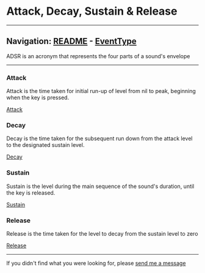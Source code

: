 # Attack, Decay, Sustain & Release


---
Navigation: [README](README.md) - [EventType](EventType.md)
---



ADSR is an acronym that represents the four parts of a sound's envelope



---


### Attack

Attack is the time taken for initial run-up of level from nil to peak, beginning when the key is pressed.



[Attack](ADSRAttack.md)


### Decay

Decay is the time taken for the subsequent run down from the attack level to the designated sustain level.



[Decay](ADSRDecay.md)


### Sustain

Sustain is the level during the main sequence of the sound's duration, until the key is released.



[Sustain](ADSRSustain.md)


### Release

Release is the time taken for the level to decay from the sustain level to zero



[Release](ADSRRelease.md)





---

If you didn't find what you were looking for, please [send me a message](mailto:contact+help@haptrix.com)